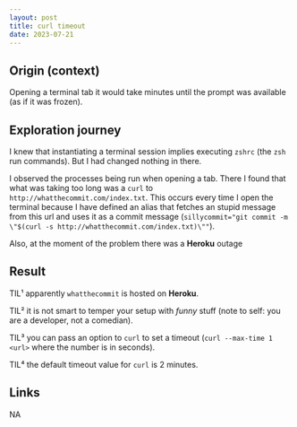 ```yaml
---
layout: post
title: curl timeout
date: 2023-07-21
---
```


## Origin (context)

Opening a terminal tab it would take minutes until the prompt was available (as if it was frozen).

## Exploration journey

I knew that instantiating a terminal session implies executing `zshrc` (the `zsh` run commands). But I had changed nothing in there.

I observed the processes being run when opening a tab. There I found that what was taking too long was a `curl` to `http://whatthecommit.com/index.txt`. This occurs every time I open the terminal because I have defined an alias that fetches an stupid message from this url and uses it as a commit message (`sillycommit="git commit -m \"$(curl -s http://whatthecommit.com/index.txt)\""`).

Also, at the moment of the problem there was a **Heroku** outage

## Result

TIL¹ apparently `whatthecommit` is hosted on **Heroku**.

TIL² it is not smart to temper your setup with _funny_ stuff (note to self: you are a developer, not a comedian).

TIL³ you can pass an option to `curl` to set a timeout (`curl --max-time 1 <url>` where the number is in seconds).

TIL⁴ the default timeout value for `curl` is 2 minutes.

## Links

NA
